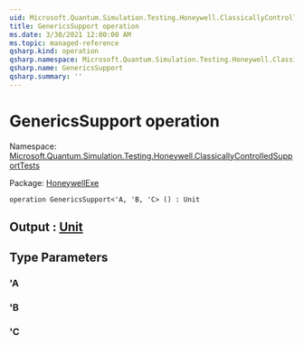 ```yaml
---
uid: Microsoft.Quantum.Simulation.Testing.Honeywell.ClassicallyControlledSupportTests.GenericsSupport
title: GenericsSupport operation
ms.date: 3/30/2021 12:00:00 AM
ms.topic: managed-reference
qsharp.kind: operation
qsharp.namespace: Microsoft.Quantum.Simulation.Testing.Honeywell.ClassicallyControlledSupportTests
qsharp.name: GenericsSupport
qsharp.summary: ''
---
```


# GenericsSupport operation

Namespace: [Microsoft.Quantum.Simulation.Testing.Honeywell.ClassicallyControlledSupportTests](xref:Microsoft.Quantum.Simulation.Testing.Honeywell.ClassicallyControlledSupportTests)

Package: [HoneywellExe](https://nuget.org/packages/HoneywellExe)




```qsharp
operation GenericsSupport<'A, 'B, 'C> () : Unit
```


## Output : [Unit](xref:microsoft.quantum.lang-ref.unit)



## Type Parameters

### 'A


### 'B


### 'C

